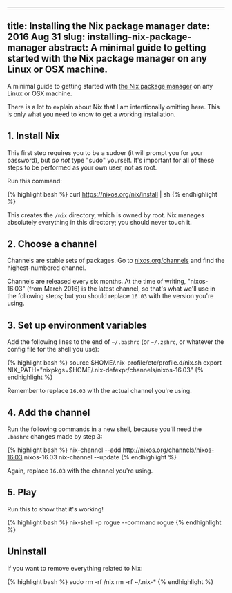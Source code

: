 --------------------------------------------------------------------------------
title:    Installing the Nix package manager
date:     2016 Aug 31
slug:     installing-nix-package-manager
abstract: A minimal guide to getting started with the Nix package manager
          on any Linux or OSX machine.
--------------------------------------------------------------------------------

A minimal guide to getting started with
[the Nix package manager](https://nixos.org/nix/)
on any Linux or OSX machine.

There is a lot to explain about Nix that I am intentionally omitting here.
This is only what you need to know to get a working installation.

## 1. Install Nix

This first step requires you to be a sudoer (it will prompt you for your
password), but *do not* type "sudo" yourself.
It's important for all of these steps to be performed as your own user,
not as root.

Run this command:

{% highlight bash %}
curl https://nixos.org/nix/install | sh
{% endhighlight %}

This creates the `/nix` directory, which is owned by root.
Nix manages absolutely everything in this directory; you should never touch it.

## 2. Choose a channel

Channels are stable sets of packages.
Go to <a href="https://nixos.org/channels/">nixos.org/channels</a> and find
the highest-numbered channel.

Channels are released every six months. At the time of writing, "nixos-16.03"
(from March 2016) is the latest channel, so that's what we'll use in the
following steps; but you should replace `16.03` with the version you're using.

## 3. Set up environment variables

Add the following lines to the end of `~/.bashrc` (or `~/.zshrc`, or whatever
the config file for the shell you use):

{% highlight bash %}
source $HOME/.nix-profile/etc/profile.d/nix.sh
export NIX_PATH="nixpkgs=$HOME/.nix-defexpr/channels/nixos-16.03"
{% endhighlight %}

Remember to replace `16.03` with the actual channel you're using.

## 4. Add the channel

Run the following commands in a new shell, because you'll need the `.bashrc`
changes made by step 3:

{% highlight bash %}
nix-channel --add http://nixos.org/channels/nixos-16.03 nixos-16.03
nix-channel --update
{% endhighlight %}

Again, replace `16.03` with the channel you're using.

## 5. Play

Run this to show that it's working!

{% highlight bash %}
nix-shell -p rogue --command rogue
{% endhighlight %}

## Uninstall

If you want to remove everything related to Nix:

{% highlight bash %}
sudo rm -rf /nix
rm -rf ~/.nix-*
{% endhighlight %}
